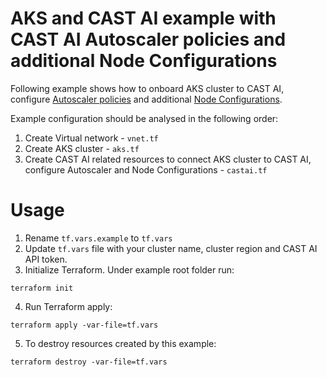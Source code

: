 # AKS and CAST AI example with CAST AI Autoscaler policies and additional Node Configurations
Following example shows how to onboard AKS cluster to CAST AI, configure [Autoscaler policies](https://docs.cast.ai/reference/policiesapi_upsertclusterpolicies) and additional [Node Configurations](https://docs.cast.ai/docs/node-configuration/).

Example configuration should be analysed in the following order:
1. Create Virtual network - `vnet.tf`
2. Create AKS cluster - `aks.tf`
3. Create CAST AI related resources to connect AKS cluster to CAST AI, configure Autoscaler and Node Configurations - `castai.tf`

# Usage
1. Rename `tf.vars.example` to `tf.vars`
2. Update `tf.vars` file with your cluster name, cluster region and CAST AI API token.
3. Initialize Terraform. Under example root folder run:
```
terraform init
```
4. Run Terraform apply:
```
terraform apply -var-file=tf.vars
```
5. To destroy resources created by this example:
```
terraform destroy -var-file=tf.vars
```
